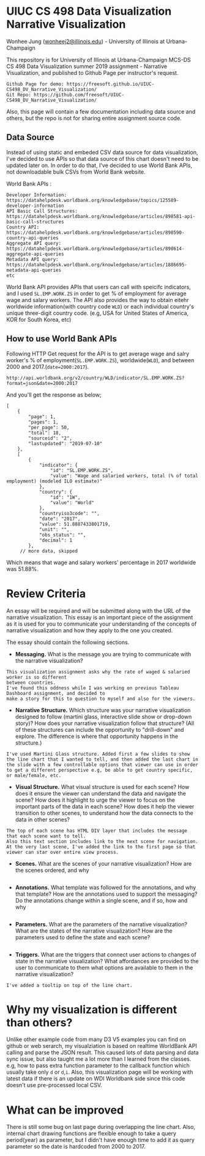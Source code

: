 # UIUC CS 498 Data Visualization Narrative Visualization

Wonhee Jung (wonheej2@illinois.edu) - University of Illinois at Urbana-Champaign

This repository is for University of Illinois at Urbana-Champaign MCS-DS CS 498 Data Visualization summer 2019 assignment - Narrative Visualization, and published to Github Page per instructor's request.

```
Github Page for demo: https://freesoft.github.io/UIUC-CS498_DV_Narrative_Visualization/
Git Repo: https://github.com/freesoft/UIUC-CS498_DV_Narrative_Visualization/
```

Also, this page will contain a few documentation including data source and others, but the repo is not for sharing entire assignment source code. 

## Data Source

Instead of using static and embeded CSV data source for data visualization, I've decided to use APIs so that data source of this chart doesn't need to be updated later on. In order to do that, I've decided to use World Bank APIs, not downloadable bulk CSVs from World Bank website.

World Bank APIs : 

```
Developer Information: https://datahelpdesk.worldbank.org/knowledgebase/topics/125589-developer-information
API Basic Call Structures: https://datahelpdesk.worldbank.org/knowledgebase/articles/898581-api-basic-call-structures
Country API: https://datahelpdesk.worldbank.org/knowledgebase/articles/898590-country-api-queries
Aggregate API query: https://datahelpdesk.worldbank.org/knowledgebase/articles/898614-aggregate-api-queries
Metadata API query: https://datahelpdesk.worldbank.org/knowledgebase/articles/1886695-metadata-api-queries
etc
```

World Bank API provides APIs that users can call with speicifc indicators, and I used `SL.EMP.WORK.ZS` in order to get % of employment for average wage and salary workers. The API also provides the way to obtain eitehr worldwide information(with country code `WLD`) or each individual country's unique three-digit country code. (e.g, USA for United States of America, KOR for South Korea, etc)

## How to use World Bank APIs

Following HTTP Get request for the API is to get average wage and salry worker's % of employment(`SL.EMP.WORK.ZS`), worldwide(`WLD`), and between 2000 and 2017.(`date=2000:2017`).

```
http://api.worldbank.org/v2/country/WLD/indicator/SL.EMP.WORK.ZS?format=json&date=2000:2017
```
And you'll get the response as below;

```
[
    {
        "page": 1,
        "pages": 1,
        "per_page": 50,
        "total": 18,
        "sourceid": "2",
        "lastupdated": "2019-07-10"
    },
    [
        {
            "indicator": {
                "id": "SL.EMP.WORK.ZS",
                "value": "Wage and salaried workers, total (% of total employment) (modeled ILO estimate)"
            },
            "country": {
                "id": "1W",
                "value": "World"
            },
            "countryiso3code": "",
            "date": "2017",
            "value": 51.8887433801719,
            "unit": "",
            "obs_status": "",
            "decimal": 1
        },
     // more data, skipped
```
Which means that wage and salary workers' percentage in 2017 worldwide was 51.88%.


# Review Criteria

An essay will be required and will be submitted along with the URL of the narrative visualization. This essay is an important piece of the assignment as it is used for you to communicate your understanding of the concepts of narrative visualization and how they apply to the one you created.

The essay should contain the following sections.

* <b>Messaging.</b> What is the message you are trying to communicate with the narrative visualization?

```
This visualization assignment asks why the rate of waged & salaried worker is so different 
between countries. 
I've found this oddness while I was working on previous Tableau Dashboard assignment, and decided to 
make a story for this to question to myself and also for the viewers. 
```

* <b>Narrative Structure.</b> Which structure was your narrative visualization designed to follow (martini glass, interactive slide show or drop-down story)? How does your narrative visualization follow that structure? (All of these structures can include the opportunity to "drill-down" and explore. The difference is where that opportunity happens in the structure.)

```
I've used Martini Glass structure. Added first a few slides to show the line chart that I wanted to tell, and then added the last chart in the slide with a few controllable options that viewer can use in order to get a different perspective e.g, be able to get country specific, or male/female, etc.
```

* <b>Visual Structure.</b> What visual structure is used for each scene? How does it ensure the viewer can understand the data and navigate the scene? How does it highlight to urge the viewer to focus on the important parts of the data in each scene? How does it help the viewer transition to other scenes, to understand how the data connects to the data in other scenes?

```
The top of each scene has HTML DIV layer that includes the message that each scene want to tell. 
Also this text section includes link to the next scene for navigation. 
At the very last scene, I've added the link to the first page so that viewer can star over entire view process. 
```

* <b>Scenes.</b> What are the scenes of your narrative visualization? How are the scenes ordered, and why

```

```

* <b>Annotations.</b> What template was followed for the annotations, and why that template? How are the annotations used to support the messaging? Do the annotations change within a single scene, and if so, how and why

```

```

* <b>Parameters.</b> What are the parameters of the narrative visualization? What are the states of the narrative visualization? How are the parameters used to define the state and each scene?

```

```

* <b>Triggers.</b> What are the triggers that connect user actions to changes of state in the narrative visualization? What affordances are provided to the user to communicate to them what options are available to them in the narrative visualization?

```
I've added a tooltip on top of the line chart.
```

# Why my visualization is different than others?

Unlike other example code from many D3 V5 examples you can find on github or web serarch, my visualziation is based on realtime WorldBank API calling and parse the JSON result. This caused lots of data parsing and data sync issue, but also taught me a lot more than I learned from the classes. e.g, how to pass extra function parameter to the callback function which usually take only `d` or `d`,`i`. 
Also, this visualization page will be working with latest data if there is an update on WDI Worldbank side since this code doesn't use pre-processed local CSV. 

# What can be improved

There is still some bug on last page during overlapping the line chart. Also, internal chart drawing functions are flexible enough to take a query period(year) as parameter, but I didn't have enough time to add it as query parameter so the date is hardcoded from 2000 to 2017. 